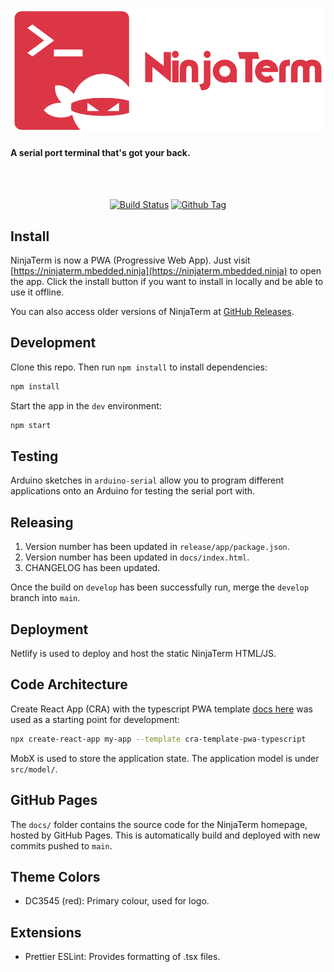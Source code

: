 <p align="center"><img src="img/logo/v3/github-readme-logo.png" alt="QList" height="200px"></p>

#### A serial port terminal that's got your back.

<br>

<br>

<div align="center">

[![Build Status][github-actions-status]][github-actions-url]
[![Github Tag][github-tag-image]][github-tag-url]

</div>

## Install

NinjaTerm is now a PWA (Progressive Web App). Just visit [https://ninjaterm.mbedded.ninja](https://ninjaterm.mbedded.ninja) to open the app. Click the install button if you want to install in locally and be able to use it offline.

You can also access older versions of NinjaTerm at [GitHub Releases](https://github.com/gbmhunter/NinjaTerm/releases).

## Development

Clone this repo. Then run `npm install` to install dependencies:

```bash
npm install
```

Start the app in the `dev` environment:

```bash
npm start
```

## Testing

Arduino sketches in `arduino-serial` allow you to program different applications onto an Arduino for testing the serial port with.

## Releasing

1. Version number has been updated in `release/app/package.json`.
1. Version number has been updated in `docs/index.html`.
1. CHANGELOG has been updated.

Once the build on `develop` has been successfully run, merge the `develop` branch into `main`.

## Deployment

Netlify is used to deploy and host the static NinjaTerm HTML/JS.

## Code Architecture

Create React App (CRA) with the typescript PWA template [docs here](https://create-react-app.dev/docs/making-a-progressive-web-app/) was used as a starting point for development:

```bash
npx create-react-app my-app --template cra-template-pwa-typescript
```

MobX is used to store the application state. The application model is under `src/model/`.

## GitHub Pages

The `docs/` folder contains the source code for the NinjaTerm homepage, hosted by GitHub Pages. This is automatically build and deployed with new commits pushed to `main`.

## Theme Colors

* DC3545 (red): Primary colour, used for logo.

## Extensions

* Prettier ESLint: Provides formatting of .tsx files.

[github-actions-status]: https://github.com/gbmhunter/NinjaTerm/workflows/Test/badge.svg
[github-actions-url]: https://github.com/gbmhunter/NinjaTerm/actions
[github-tag-image]: https://img.shields.io/github/tag/gbmhunter/NinjaTerm.svg?label=version
[github-tag-url]: https://github.com/gbmhunter/NinjaTerm/releases/latest
